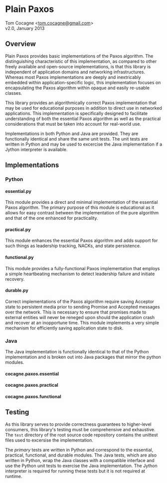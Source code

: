 Plain Paxos 
===========
Tom Cocagne &lt;tom.cocagne@gmail.com&gt;  
v2.0, January 2013


Overview
--------

Plain Paxos provides basic implementations of the Paxos algorithm. The
distinguishing characteristic of this implementation, as compared to other
freely available and open-source implementations, is that this library is
independent of application domains and networking infrastructures. Whereas most
Paxos implementations are deeply and inextricably embedded within
application-specific logic, this implementation focuses on encapsulating the
Paxos algorithm within opaque and easily re-usable classes.

This library provides an algorithmically correct Paxos implementation that may
be used for educational purposes in addition to direct use in networked
applications. This implementation is specifically designed to facilitate
understanding of both the essential Paxos algorithm as well as the practical
considerations that must be taken into account for real-world use.

Implementations in both Python and Java are provided. They are functionally
identical and share the same unit tests. The unit tests are written in Python
and may be used to excercise the Java implementation if a Jython interpreter
is available.


Implementations
---------------

### Python


#### essential.py


This module provides a direct and minimal implementation of the essential Paxos
algorithm. The primary purpose of this module is educational as it allows for
easy contrast between the implementation of the pure algorithm and that of the
one enhanced for practicality.


#### practical.py


This module enhances the essential Paxos algorithm and adds support for such
things as leadership tracking, NACKs, and state persistence.


#### functional.py


This module provides a fully-functional Paxos implementation that employs
a simple heartbeating mechanism to detect leadership failure and initiate
recovery.


#### durable.py


Correct implementations of the Paxos algorithm require saving Acceptor
state to persistent media prior to sending Promise and Accepted messages over the 
network. This is necessary to ensure that promises made to external entities
will never be reneged upon should the application crash and recover at an
inopportune time. This module implements a very simple mechanism for efficiently
saving application state to disk. 


### Java

The Java implementation is functionally identical to that of the Python
implementation and is broken out into Java packages that mirror the 
python modules. 

#### cocagne.paxos.essential
#### cocagne.paxos.practical
#### cocagne.paxos.functional



Testing
-------

As this library serves to provide correctness guarantees to higher-level
consumers, this library's testing must be comprehensive and exhaustive. The
`test` directory of the root source code repository contains the unittest files
used to excersise the implementation.

The *primary* tests are written in Python and correspond to the essential,
practical, functional, and durable modules. The Java tests, which are also
written in Python, wrap the Java classes with a compatible interface and use
the Python unit tests to exercise the Java implementation. The Jython
interpreter is required for running these tests but it is not required at
runtime.
